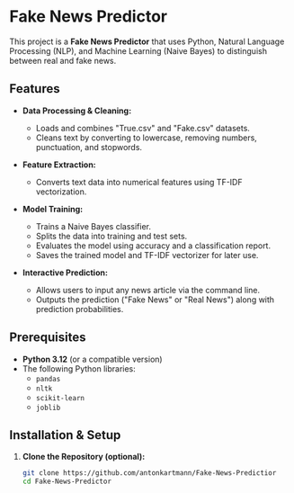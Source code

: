 # Fake News Predictor

This project is a **Fake News Predictor** that uses Python, Natural Language Processing (NLP), and Machine Learning (Naive Bayes) to distinguish between real and fake news.

## Features

- **Data Processing & Cleaning:**  
  - Loads and combines "True.csv" and "Fake.csv" datasets.
  - Cleans text by converting to lowercase, removing numbers, punctuation, and stopwords.
  
- **Feature Extraction:**  
  - Converts text data into numerical features using TF-IDF vectorization.

- **Model Training:**  
  - Trains a Naive Bayes classifier.
  - Splits the data into training and test sets.
  - Evaluates the model using accuracy and a classification report.
  - Saves the trained model and TF-IDF vectorizer for later use.

- **Interactive Prediction:**  
  - Allows users to input any news article via the command line.
  - Outputs the prediction ("Fake News" or "Real News") along with prediction probabilities.

## Prerequisites

- **Python 3.12** (or a compatible version)
- The following Python libraries:
  - `pandas`
  - `nltk`
  - `scikit-learn`
  - `joblib`

## Installation & Setup

1. **Clone the Repository (optional):**
   ```bash
   git clone https://github.com/antonkartmann/Fake-News-Predictior
   cd Fake-News-Predictor
